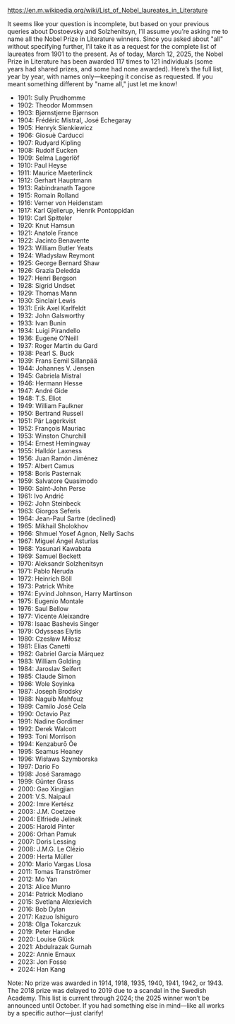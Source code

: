 https://en.m.wikipedia.org/wiki/List_of_Nobel_laureates_in_Literature




It seems like your question is incomplete, but based on your previous queries about Dostoevsky and Solzhenitsyn, I’ll assume you’re asking me to name all the Nobel Prize in Literature winners. Since you asked about "all" without specifying further, I’ll take it as a request for the complete list of laureates from 1901 to the present. As of today, March 12, 2025, the Nobel Prize in Literature has been awarded 117 times to 121 individuals (some years had shared prizes, and some had none awarded). Here’s the full list, year by year, with names only—keeping it concise as requested. If you meant something different by "name all," just let me know!

- 1901: Sully Prudhomme
- 1902: Theodor Mommsen
- 1903: Bjørnstjerne Bjørnson
- 1904: Frédéric Mistral, José Echegaray
- 1905: Henryk Sienkiewicz
- 1906: Giosuè Carducci
- 1907: Rudyard Kipling
- 1908: Rudolf Eucken
- 1909: Selma Lagerlöf
- 1910: Paul Heyse
- 1911: Maurice Maeterlinck
- 1912: Gerhart Hauptmann
- 1913: Rabindranath Tagore
- 1915: Romain Rolland
- 1916: Verner von Heidenstam
- 1917: Karl Gjellerup, Henrik Pontoppidan
- 1919: Carl Spitteler
- 1920: Knut Hamsun
- 1921: Anatole France
- 1922: Jacinto Benavente
- 1923: William Butler Yeats
- 1924: Władysław Reymont
- 1925: George Bernard Shaw
- 1926: Grazia Deledda
- 1927: Henri Bergson
- 1928: Sigrid Undset
- 1929: Thomas Mann
- 1930: Sinclair Lewis
- 1931: Erik Axel Karlfeldt
- 1932: John Galsworthy
- 1933: Ivan Bunin
- 1934: Luigi Pirandello
- 1936: Eugene O’Neill
- 1937: Roger Martin du Gard
- 1938: Pearl S. Buck
- 1939: Frans Eemil Sillanpää
- 1944: Johannes V. Jensen
- 1945: Gabriela Mistral
- 1946: Hermann Hesse
- 1947: André Gide
- 1948: T.S. Eliot
- 1949: William Faulkner
- 1950: Bertrand Russell
- 1951: Pär Lagerkvist
- 1952: François Mauriac
- 1953: Winston Churchill
- 1954: Ernest Hemingway
- 1955: Halldór Laxness
- 1956: Juan Ramón Jiménez
- 1957: Albert Camus
- 1958: Boris Pasternak
- 1959: Salvatore Quasimodo
- 1960: Saint-John Perse
- 1961: Ivo Andrić
- 1962: John Steinbeck
- 1963: Giorgos Seferis
- 1964: Jean-Paul Sartre (declined)
- 1965: Mikhail Sholokhov
- 1966: Shmuel Yosef Agnon, Nelly Sachs
- 1967: Miguel Ángel Asturias
- 1968: Yasunari Kawabata
- 1969: Samuel Beckett
- 1970: Aleksandr Solzhenitsyn
- 1971: Pablo Neruda
- 1972: Heinrich Böll
- 1973: Patrick White
- 1974: Eyvind Johnson, Harry Martinson
- 1975: Eugenio Montale
- 1976: Saul Bellow
- 1977: Vicente Aleixandre
- 1978: Isaac Bashevis Singer
- 1979: Odysseas Elytis
- 1980: Czesław Miłosz
- 1981: Elias Canetti
- 1982: Gabriel García Márquez
- 1983: William Golding
- 1984: Jaroslav Seifert
- 1985: Claude Simon
- 1986: Wole Soyinka
- 1987: Joseph Brodsky
- 1988: Naguib Mahfouz
- 1989: Camilo José Cela
- 1990: Octavio Paz
- 1991: Nadine Gordimer
- 1992: Derek Walcott
- 1993: Toni Morrison
- 1994: Kenzaburō Ōe
- 1995: Seamus Heaney
- 1996: Wisława Szymborska
- 1997: Dario Fo
- 1998: José Saramago
- 1999: Günter Grass
- 2000: Gao Xingjian
- 2001: V.S. Naipaul
- 2002: Imre Kertész
- 2003: J.M. Coetzee
- 2004: Elfriede Jelinek
- 2005: Harold Pinter
- 2006: Orhan Pamuk
- 2007: Doris Lessing
- 2008: J.M.G. Le Clézio
- 2009: Herta Müller
- 2010: Mario Vargas Llosa
- 2011: Tomas Tranströmer
- 2012: Mo Yan
- 2013: Alice Munro
- 2014: Patrick Modiano
- 2015: Svetlana Alexievich
- 2016: Bob Dylan
- 2017: Kazuo Ishiguro
- 2018: Olga Tokarczuk
- 2019: Peter Handke
- 2020: Louise Glück
- 2021: Abdulrazak Gurnah
- 2022: Annie Ernaux
- 2023: Jon Fosse
- 2024: Han Kang

Note: No prize was awarded in 1914, 1918, 1935, 1940, 1941, 1942, or 1943. The 2018 prize was delayed to 2019 due to a scandal in the Swedish Academy. This list is current through 2024; the 2025 winner won’t be announced until October. If you had something else in mind—like all works by a specific author—just clarify!

